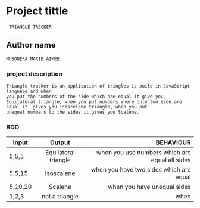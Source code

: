 # Project tittle
```
 TRIANGLE TRECKER
 ```
## Author name
```
MUSONERA MARIE AIMEE
```
### project description 
```
Triangle tracker is an application of tringles is build in JavaScript language and when
you put the numbers of the side which are equal it give you Equilateral triangle, when you put numbers where only two side are equal it  gives you isoscelene triangle, when you put
unequal numbers to the sides it gives you Scalene.
```
### BDD
| Input  |      Output     |  BEHAVIOUR |
|----------|:-------------:|------:|
| 5,5,5 |  Equilateral triangle | when you use numbers which are  equal  all sides |
| 5,5,15|    Isoscalene  |   when you have two sides which are equal |
| 5,10,20 | Scalene |   when you have unequal sides |
|1,2,3| not a triangle|when
    